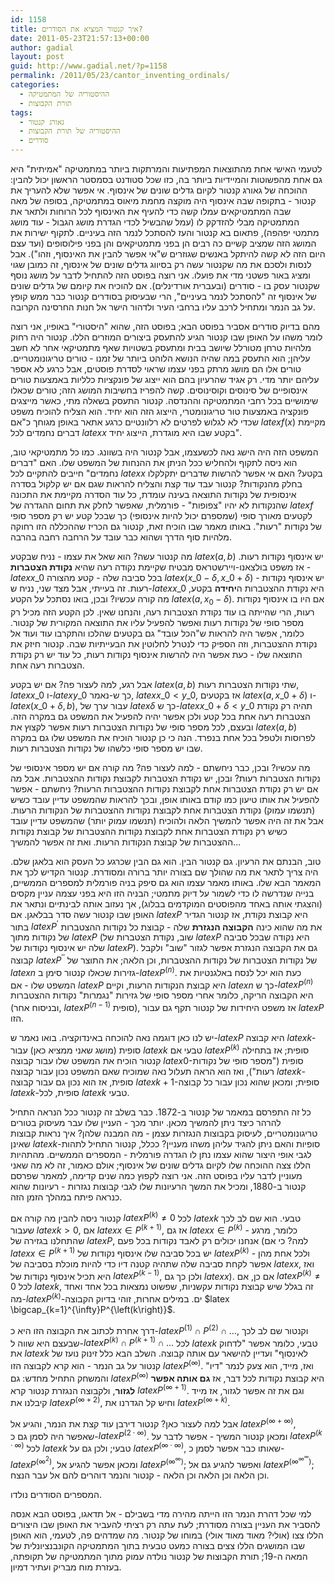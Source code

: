 ```yaml
---
id: 1158
title: איך קנטור המציא את הסודרים?
date: 2011-05-23T21:57:13+00:00
author: gadial
layout: post
guid: http://www.gadial.net/?p=1158
permalink: /2011/05/23/cantor_inventing_ordinals/
categories:
  - ההיסטוריה של המתמטיקה
  - תורת הקבוצות
tags:
  - גאורג קנטור
  - ההיסטוריה של תורת הקבוצות
  - סודרים
---
```

לטעמי האישי אחת מהתוצאות המפתיעות והמרתקות ביותר במתמטיקה "אמיתית" היא גם אחת מהפשוטות והמיידיות ביותר בה, כזו שכל סטודנט בסמסטר הראשון יכול להבין: ההוכחה של גאורג קנטור לקיום גדלים שונים של אינסוף. אי אפשר שלא להעריך את קנטור - בתקופה שבה אינסוף היה מוקצה מחמת מיאוס במתמטיקה, בסופה של מאה שבה המתמטיקאים עמלו קשה כדי להעיף את האינסוף לכל הרוחות ולתאר את המתמטיקה מבלי להזדקק לו (עמל שהבשיל לכדי הגדרת מושג הגבול - עוד מושג מתמטי יפהפה), פתאום בא קנטור והעז להסתכל לנמר הזה בעיניים. לתקוף ישירות את המושג הזה שמציב קשיים כה רבים הן בפני מתמטיקאים והן בפני פילוסופים (ועד עצם היום הזה לא קשה להיתקל באנשים שגוזרים ש"אי אפשר להבין את האינסוף, וזהו"). אבל לנסות ולסכם את מה שקנטור עשה רק בסיווג גדלים שונים של אינסוף, זה כמובן שגוי ומציג באור פשטני מדי את פועלו. אני רוצה בפוסט הזה להתחיל לדבר על מושג נוסף שקנטור עסק בו - סודרים (ובעברית אורדינלים). אם להוכיח את קיומם של גדלים שונים של אינסוף זה "להסתכל לנמר בעיניים", הרי שבעיסוק בסודרים קנטור כבר ממש קופץ על גב הנמר ומתחיל לרכב עליו ברחבי העיר ולדהור הישר אל חנות החרסינה הקרובה.

מהם בדיוק סודרים אסביר בפוסט הבא; בפוסט הזה, שהוא "היסטורי" באופיו, אני רוצה לומר משהו על האופן שבו קנטור הגיע להתעסק ביצורים המוזרים הללו. קנטור היה רחוק מלהיות טרחן מטורלל שיושב בבית ומתעסק בשטויות שאף מתמטיקאי אחר לא חשב עליהן; הוא התעסק במה שהיה הנושא הלוהט ביותר של זמנו - טורים טריגונומטריים. טורים אלו הם מושג מרתק בפני עצמו שראוי לסדרת פוסטים, אבל כרגע לא אספר עליהם יותר מדי. רק אגיד שהרעיון בהם הוא ייצוג של פונקציות כלליות באמצעות טורים אינסופיים של סינוסים וקוסינוסים. קשה להפריז בחשיבות המושג הזה; טורים שכאלו שימושיים בכל רחבי המתמטיקה וההנדסה. קנטור התעסק בשאלה מתי, כאשר מייצגים פונקציה באמצעות טור טריגונומטרי, הייצוג הזה הוא יחיד. הוא הצליח להוכיח משפט שכדי לא לגלוש לפרטים לא רלוונטיים כרגע אתאר באופן מגוחך כ"אם $latex f\left(x\right)$ מקיימת דברים נחמדים לכל $latex x$ בקטע שבו היא מוגדרת, הייצוג יחיד".

המשפט הזה היה הישג נאה לכשעצמו, אבל קנטור היה בשוונג. כמו כל מתמטיקאי טוב, הוא ניסה לתקוף ולהחליש ככל הניתן את ההנחות של המשפט שלו. האם "דברים נחמדים" חייבים להתקיים לכל $latex x$ בקטע? האם אי אפשר להרשות שדברים יתקלקלו בחלק מהנקודות? קנטור עבד עוד קצת והצליח להראות שגם אם יש קלקול בסדרה אינסופית של נקודות התוצאה בעינה עומדת, כל עוד הסדרה מקיימת את התכונה שהנקודות לא יהיו "צפופות" - פורמלית, שאפשר לחלק את תחום ההגדרה של $latex f$ לקטעים מאורך סופי (שמספרם יכול להיות אינסופי) כך שבכל קטע יש רק מספר סופי של נקודות "רעות". באותו מאמר שבו הוכיח זאת, קנטור גם הכריז שההכללה הזו רחוקה מלהיות סוף הדרך ושהוא כבר עובד על הרחבה רחבה בהרבה.

מה קנטור עשה? הוא שאל את עצמו - נניח שבקטע $latex \left(a,b\right)$ יש אינסוף נקודות רעות. אז משפט בולצאנו-ויירשטראס מבטיח שקיימת נקודה רעה שהיא **נקודת הצטברות** - $latex x\_{0}$ בכל סביבה שלה - קטע מהצורה $latex \left(x\_{0}-\delta,x\_{0}+\delta\right)$ - יש אינסוף נקודות רעות. זה בעייתי, אבל מצד שני, נניח ש-$latex x\_{0}$ היא נקודת ההצטברות ה**יחידה** בקטע, מה קורה עכשיו? ובכן, בואו נסתכל על הקטע $latex \left(a,x_{0}-\delta\right)$. אם היו בו אינסוף נקודות רעות, הרי שהייתה בו עוד נקודת הצטברות רעה, והנחנו שאין. לכן הקטע הזה מכיל רק מספר סופי של נקודות רעות ואפשר להפעיל עליו את התוצאה המקורית של קנטור. כלומר, אפשר היה להראות ש"הכל עובד" גם בקטעים שהלכו והתקרבו עוד ועוד אל נקודת ההצטברות, וזה הספיק כדי לנטרל לחלוטין את הבעייתיות שבה. קנטור חיזק את התוצאה שלו - כעת אפשר היה להרשות אינסוף נקודות רעות, כל עוד יש רק נקודת הצטברות רעה אחת.

אבל רגע, למה לעצור פה? אם יש בקטע $latex \left(a,b\right)$ שתי נקודות הצטברות רעות, $latex x\_{0}$ ו-$latex y\_{0}$ כך ש-נאמר, $latex x\_{0}<y\_{0}$, אז בקטעים $latex \left(a,x\_{0}+\delta\right)$ ו-$latex \left(x\_{0}+\delta,b\right)$, עבור ערך של $latex \delta$ כך ש-$latex x\_{0}+\delta<y\_{0}$ תהיה רק נקודת הצטברות רעה אחת בכל קטע ולכן אפשר יהיה להפעיל את המשפט גם במקרה הזה. ובעצם, לכל מספר סופי של נקודות הצטברות רעות אפשר לקצוץ את $latex \left(a,b\right)$ לפרוסות ולטפל בכל אחת בנפרד. הנה כי כן קנטור הוכיח את המשפט שלו גם במקרה שבו יש מספר סופי כלשהו של נקודות הצטברות רעות.

מה עכשיו? ובכן, כבר ניחשתם - למה לעצור פה? מה קורה אם יש מספר אינסופי של נקודות הצטברות רעות? ובכן, יש נקודת הצטברות לקבוצת נקודות ההצטברות. אבל מה אם יש רק נקודת הצטברות אחת לקבוצת נקודות ההצטברות הרעות? ניחשתם - אפשר להפעיל את אותו טיעון כמו קודם באותו אופן, ובכך להראות שהמשפט עדיין עובד כשיש (תנשמו עמוק) נקודת הצטברות אחת לקבוצת נקודות ההצטברות של הנקודות הרעות. אבל את זה היה אפשר להמשיך הלאה ולהוכיח (תנשמו עמוק יותר) שהמשפט עדיין עובד כשיש רק נקודת הצטברות אחת לקבוצת נקודות ההצטברות של קבוצת נקודות ההצטברות של קבוצת הנקודות הרעות. ואת זה אפשר להמשיך&#8230;

טוב, הבנתם את הרעיון. גם קנטור הבין. הוא גם הבין שכרגע כל העסק הוא בלאגן שלם. היה צריך לתאר את מה שהולך שם בצורה יותר ברורה ומסודרת. קנטור הקדיש לכך את המאמר הבא שלו. באותו מאמר עצמו הוא גם סיפק בניה פורמלית למספרים הממשיים, בנייה שנדרשה לו כדי לשמור על דיוק מתמטי; הבניה הזו היא בפני עצמה עניין מקסים (והצגתי אותה באחד מהפוסטים המוקדמים בבלוג), אך נעזוב אותה לבינתיים ונתאר את האופן שבו קנטור עשה סדר בבלאגן. אם $latex P$ היא קבוצת נקודת, אז קנטור הגדיר בתור $latex P^{\prime}$ את מה שהוא כינה **הקבוצה הנגזרת** שלה - קבוצת כל נקודות ההצטברות של נקודות מתוך $latex P$ (שוב, נקודת הצטברות של $latex P$ היא נקודה שבכל סביבה שלה יש אינסוף נקודות של $latex P$). גם את הקבוצה הנגזרת אפשר לגזור "שוב" ולקבל קבוצה $latex P^{\prime\prime}$ של נקודות הצטברות של נקודות ההצטברות, וכן הלאה; את התוצר של $latex n$ גזירות שכאלו קנטור סימן ב-$latex P^{\left(n\right)}$. כעת הוא יכל לנסח באלגנטיות את המשפט שלו - אם $latex P$ היא קבוצת הנקודות הרעות, וקיים $latex n$ כך ש-$latex P^{\left(n\right)}$ היא הקבוצה הריקה, כלומר אחרי מספר סופי של גזירות "נגמרות" נקודות ההצטברות (ובניסוח אחר, $latex P^{\left(n-1\right)}$ סופית), אז משפט היחידות של קנטור תקף גם עבור $latex P$ הזו.

יש לנו כאן דוגמה נאה להוכחה באינדוקציה. בואו נאמר ש-$latex P$ היא קבוצה $latex k$-סופית (מושג שאני ממציא כאן) עבור $latex k$ טבעי אם $latex P^{\left(k\right)}$ סופית; אז בתחילה קנטור הוכיח את המשפט שלו עבור קבוצה $latex 0$-סופית ("מספר סופי של נקודות רעות"), ואז הוא הראה תעלול נאה שמוכיח שאם המשפט נכון עבור קבוצה $latex k$-סופית, אז הוא נכון גם עבור קבוצה $latex k+1$-סופית; ומכאן שהוא נכון עבור כל קבוצה $latex k$-סופית, לכל $latex k$ טבעי.

כל זה התפרסם במאמר של קנטור ב-1872. כבר בשלב זה קנטור ככל הנראה התחיל להרהר כיצד ניתן להמשיך מכאן. יותר מכך - העניין שלו עבר מעיסוק בטורים טריגונומטריים, לעיסוק בקבוצות הנגזרות עצמן - מה המבנה שלהן? איך נראות קבוצות שאינן $latex k$-סופיות והאם ניתן להגיד עליהן משהו מעניין? ככלל, קנטור התחיל לתהות לגבי אופי היצור שהוא עצמו נתן לו הגדרה פורמלית - המספרים הממשיים. מהתהיות הללו צצה ההוכחה שלו לקיום גדלים שונים של אינסוף; אולם כאמור, זה לא מה שאני מעוניין לדבר עליו בפוסט הזה. אני רוצה לקפוץ כמה שנים קדימה, למאמר שפרסם קנטור ב-1880, ומכיל את המשך הרעיונות שלו לגבי קבוצות נגזרות - רעיונות שהוא כנראה פיתח במהלך הזמן הזה.

קנטור ניסה להבין מה קורה אם $latex P^{\left(k\right)}\ne0$ לכל $latex k$ טבעי. הוא שם לב לכך שעבור $latex k>0$, אם $latex x\in P^{\left(k+1\right)}$, אז גם $latex x\in P^{\left(k\right)}$ - כלומר, מרגע שהתחלנו בגזירה של $latex P$, אנחנו יכולים רק לאבד נקודות בכל פעם (למה? כי אם $latex x\in P^{\left(k+1\right)}$ יש בכל סביבה שלו אינסוף נקודות של $latex P^{\left(k\right)}$ - ולכל אחת מהן אפשר לקחת סביבה שלה שתהיה קטנה דיו כדי להיות מוכלת בסביבה של $latex x$, ואז היא תכיל אינסוף נקודות של $latex P^{\left(k-1\right)}$, ולכן כך גם $latex x$). אם כן, אם $latex P^{\left(k\right)}\ne0$ לכל $latex k$, זה בגלל שיש קבוצת נקודות עקשניות, שפשוט נמצאות בכל אחד ואחד מה-$latex P^{\left(k\right)}$-ים. במילים אחרות, זוהי בדיוק הקבוצה $latex \bigcap_{k=1}^{\infty}P^{\left(k\right)}$.

דרך אחרת לכתוב את הקבוצה הזו היא כ-$latex P^{\left(1\right)}\cap P^{\left(2\right)}\cap\dots$, וקנטור שם לב לכך שבעצם היא שווה ל-$latex P^{\left(k\right)}\cap P^{\left(k+1\right)}\cap\dots$ לכל $latex k$ טבעי, כלומר אפשר "לדחוק את $latex k$ לאינסוף" ועדיין להישאר עם אותה קבוצה. השלב הבא כלל זינוק נועז של קנטור על גב הנמר - הוא קרא לקבוצה הזו $latex P^{\left(\infty\right)}$. ואז, מייד, הוא צעק לנמר "דיו" והמשחק התחיל מחדש: גם $latex P^{\left(\infty\right)}$ היא קבוצת נקודות לכל דבר, אז **גם אותה אפשר לגזור**, ולקבוצה הנגזרת קנטור קרא $latex P^{\left(\infty+1\right)}$. וגם את זה אפשר לגזור, אז מייד קיבלנו את $latex P^{\left(\infty+2\right)}$, וחיש קל הגדרנו את $latex P^{\left(\infty+k\right)}$.

אבל למה לעצור כאן? קנטור דירבן עוד קצת את הנמר, והגיע אל $latex P^{\left(\infty+\infty\right)}$, שאפשר היה לסמן גם כ-$latex P^{\left(2\cdot\infty\right)}$. ומכאן קנטור המשיך - אפשר לדבר על $latex P^{\left(k\cdot\infty\right)}$ לכל $latex k$ טבעי; ולכן גם על $latex P^{\left(\infty\cdot\infty\right)}$, שאותו כבר אפשר לסמן כ-$latex P^{\left(\infty^{2}\right)}$, ומכאן אפשר להגיע אל $latex P^{\left(\infty^{\infty}\right)}$; ואפשר להגיע גם אל $latex P^{\left(\infty^{\infty^{\infty}}\right)}$; וכן הלאה וכן הלאה וכן הלאה - קנטור והנמר דוהרים להם אל עבר הנצח.

המספרים הסודרים נולדו.

למי שכל דהרת הנמר הזו הייתה מהירה מדי בשבילם - אל תדאגו, בפוסט הבא אנסה להסביר את העניין בצורה מסודרת; לעת עתה רק רציתי להעביר את האופן שבו היצורים הללו צצו (אולי? מאוד מאוד אולי) במוחו של קנטור. מה שמדהים פה, לטעמי, הוא האופן שבו המושגים הללו צצים בצורה כמעט טבעית בתוך המתמטיקה הקונבנציונלית של המאה ה-19; תורת הקבוצות של קנטור נולדה עמוק מתוך המתמטיקה של תקופתה, בעזרת מוח מבריק ועתיר דמיון.